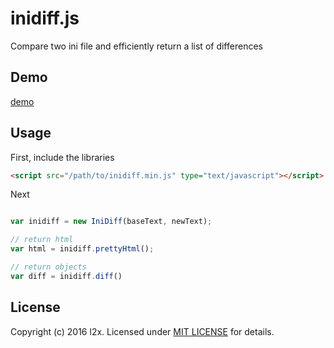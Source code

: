 inidiff.js
==========

Compare two ini file and efficiently return a list of differences


## Demo

[demo](http://l2x.github.io/inidiff.js/)

## Usage

First, include the libraries

```html
<script src="/path/to/inidiff.min.js" type="text/javascript"></script>
```

Next

```javascript

var inidiff = new IniDiff(baseText, newText);

// return html
var html = inidiff.prettyHtml();

// return objects
var diff = inidiff.diff()

```

## License
Copyright (c) 2016 l2x. Licensed under
[MIT LICENSE](https://github.com/l2x/inidiff.js/blob/master/LICENSE)
for details.